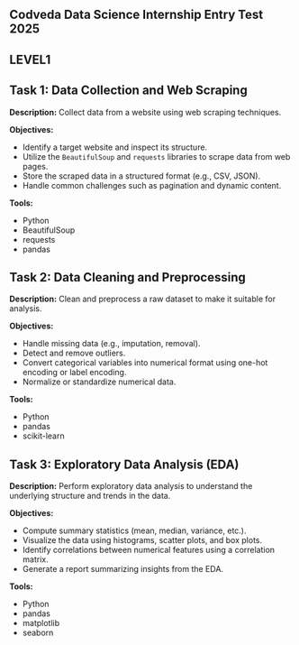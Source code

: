 
## Codveda Data Science Internship Entry Test 2025
## LEVEL1
## Task 1: Data Collection and Web Scraping 

**Description:** Collect data from a website using web scraping techniques.

**Objectives:**

* Identify a target website and inspect its structure.
* Utilize the `BeautifulSoup` and `requests` libraries to scrape data from web pages.
* Store the scraped data in a structured format (e.g., CSV, JSON).
* Handle common challenges such as pagination and dynamic content.

**Tools:**

* Python
* BeautifulSoup
* requests
* pandas
## Task 2: Data Cleaning and Preprocessing

**Description:** Clean and preprocess a raw dataset to make it suitable for analysis.

**Objectives:**

* Handle missing data (e.g., imputation, removal).
* Detect and remove outliers.
* Convert categorical variables into numerical format using one-hot encoding or label encoding.
* Normalize or standardize numerical data.

**Tools:**

* Python
* pandas
* scikit-learn
## Task 3: Exploratory Data Analysis (EDA)

**Description:** Perform exploratory data analysis to understand the underlying structure and trends in the data.

**Objectives:**

* Compute summary statistics (mean, median, variance, etc.).
* Visualize the data using histograms, scatter plots, and box plots.
* Identify correlations between numerical features using a correlation matrix.
* Generate a report summarizing insights from the EDA.

**Tools:**

* Python
* pandas
* matplotlib
* seaborn
